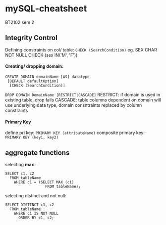 # mySQL-cheatsheet
BT2102 sem 2

## Integrity Control
Defining constraints on col/ table: 
`CHECK (SearchCondition)` eg. SEX CHAR NOT NULL CHECK (sex IN('M', 'F'))

#### Creating/ dropping domain:
```
CREATE DOMAIN domainName [AS] datatype
 [DEFAULT defaultOption]
  [CHECK (SearchCondition)]
```
`DROP DOMAIN DomainName [RESTRICT|CASCADE]`
RESTRICT: if domain is used in existing table, drop fails
CASCADE: table columns dependent on domain will use underlying data type, domain consntraints replaced by column constraints

#### Primary Key
define pri key: `PRIMARY KEY (attributeName)`
composite primary key: `PRIMARY KEY (key1, key2)`

## aggregate functions

selecting **max** : 
```
SELECT c1, c2 
  FROM tableName 
    WHERE c1 = (SELECT MAX (c1) 
                  FROM tableName);
```
                  
selecting distinct and not null: 
```
SELECT DISTINCT c1, c2 
  FROM tableName 
    WHERE c1 IS NOT NULL 
      ORDER BY c1, c2;
```

